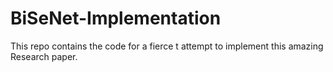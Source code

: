 # BiSeNet-Implementation
This repo contains the code for a fierce t attempt to implement this amazing Research paper.
